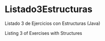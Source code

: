 # Listado3Estructuras
Listado 3 de Ejercicios con Estructuras (Java)

Listing 3 of Exercises with Structures
